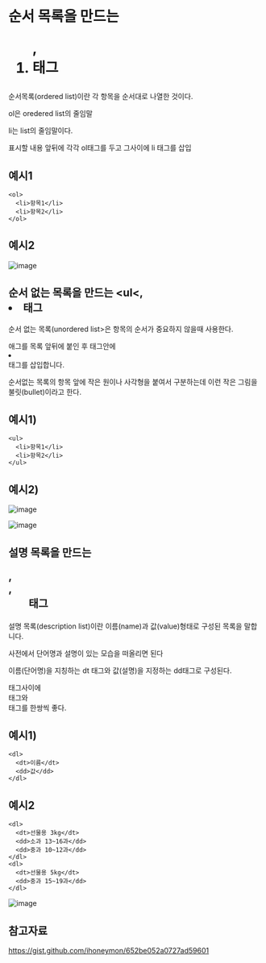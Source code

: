 순서 목록을 만드는 <ol>,<li> 태그
====

순서목록(ordered list)이란 각 항목을 순서대로 나열한 것이다.

ol은 oredered list의 줄임말

li는 list의 줄임말이다.

표시할 내용 앞뒤에 각각 ol태그를 두고 그사이에 li 태그를 삽입

예시1
---

    <ol>
      <li>항목1</li>
      <li>항목2</li>
    </ol>

예시2
---

![image](https://github.com/user-attachments/assets/ff131bec-6c75-401c-b463-6106ecd5026a)


순서 없는 목록을 만드는 <ul<, <li>태그
---

순서 없는 목록(unordered list>은 항목의 순서가 중요하지 않을때 사용한다.

<ul></ul> 애그를 목록 앞뒤에 붙인 후 태그안에 <li></li> 태그를 삽입합니다.

순서없는 목록의 항목 앞에 작은 원이나 사각형을 붙여서 구분하는데 이런 작은 그림을 불릿(bullet)이라고 한다.


예시1)
--

    <ul>
      <li>항목1</li>
      <li>항목2</li>
    </ul>

예시2)
--

![image](https://github.com/user-attachments/assets/38b5e31b-46f2-4c79-9b02-46f9175e61f2)

![image](https://github.com/user-attachments/assets/b524cdef-7c8c-48e5-b4eb-7622d93446cc)

설명 목록을 만드는 <dl>, <dt>, <dd> 태그
----

설명 목록(description list)이란 이름(name)과 값(value)형태로 구성된 목록을 말합니다.

사전에서 단어명과 설명이 있는 모습을 떠올리면 된다

이름(단어명)을 지칭하는 dt 태그와 값(설명)을 지정하는 dd태그로 구성된다.

<dl></dl> 태그사이에 <dt></dt> 태그와 <dd></dd>태그를 한쌍씩 좋다.

예시1)
---

    <dl>
      <dt>이름</dt>
      <dd>값</dd>
    </dl>

예시2
----

    <dl>
      <dt>선물용 3kg</dt>
      <dd>소과 13~16과</dd>
      <dd>중과 10~12과</dd>
    </dl>
    <dl>
      <dt>선물용 5kg</dt>
      <dd>중과 15~19과</dd>
    </dl>

![image](https://github.com/user-attachments/assets/8cfe223c-ae4c-4749-9ff9-c8996d2ccbf7)




참고자료
---


https://gist.github.com/ihoneymon/652be052a0727ad59601

